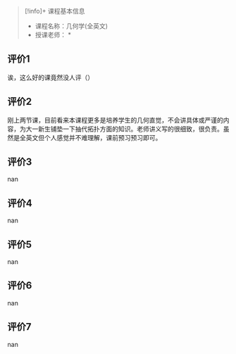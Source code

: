 >[!info]+ 课程基本信息
>
> - 课程名称：几何学(全英文)
> - 授课老师： *

## 评价1

诶，这么好的课竟然没人评（）
## 评价2

刚上两节课，目前看来本课程更多是培养学生的几何直觉，不会讲具体或严谨的内容，为大一新生铺垫一下抽代拓扑方面的知识。老师讲义写的很细致，很负责。虽然是全英文但个人感觉并不难理解，课前预习预习即可。
## 评价3

nan
## 评价4

nan
## 评价5

nan
## 评价6

nan
## 评价7

nan
